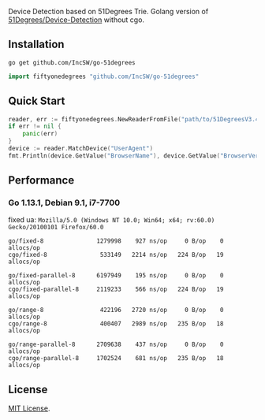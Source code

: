 Device Detection based on 51Degrees Trie. Golang version of [51Degrees/Device-Detection](https://github.com/51Degrees/Device-Detection) without cgo.

## Installation

`go get github.com/IncSW/go-51degrees`

```go
import fiftyonedegrees "github.com/IncSW/go-51degrees"
```

## Quick Start

```go
reader, err := fiftyonedegrees.NewReaderFromFile("path/to/51DegreesV3.4.trie")
if err != nil {
	panic(err)
}
device := reader.MatchDevice("UserAgent")
fmt.Println(device.GetValue("BrowserName"), device.GetValue("BrowserVersion"))
```

## Performance

### Go 1.13.1, Debian 9.1, i7-7700

fixed ua: `Mozilla/5.0 (Windows NT 10.0; Win64; x64; rv:60.0) Gecko/20100101 Firefox/60.0`

```
go/fixed-8               1279998    927 ns/op     0 B/op    0 allocs/op
cgo/fixed-8               533149   2214 ns/op   224 B/op   19 allocs/op

go/fixed-parallel-8      6197949    195 ns/op     0 B/op    0 allocs/op
cgo/fixed-parallel-8     2119233    566 ns/op   224 B/op   19 allocs/op

go/range-8                422196   2720 ns/op     0 B/op    0 allocs/op
cgo/range-8               400407   2989 ns/op   235 B/op   18 allocs/op

go/range-parallel-8      2709638    437 ns/op     0 B/op    0 allocs/op
cgo/range-parallel-8     1702524    681 ns/op   235 B/op   18 allocs/op
```

## License

[MIT License](LICENSE).
